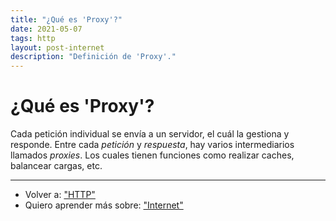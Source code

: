 ```yaml
---
title: "¿Qué es 'Proxy'?"
date: 2021-05-07
tags: http
layout: post-internet
description: "Definición de 'Proxy'."
---
```


# ¿Qué es 'Proxy'?
Cada petición individual se envía a un servidor, el cuál la gestiona y responde. Entre cada _petición_ y _respuesta_, hay varios intermediarios llamados *proxies*. Los cuales tienen funciones como realizar caches, balancear cargas, etc.

***

- Volver a: ["HTTP"](que-es-http)
- Quiero aprender más sobre: ["Internet"](../00/internet)
